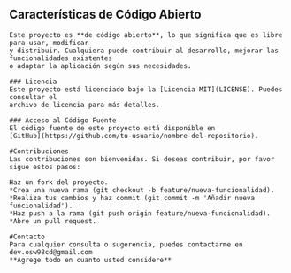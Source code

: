 ## Características de Código Abierto
	Este proyecto es **de código abierto**, lo que significa que es libre para usar, modificar 
	y distribuir. Cualquiera puede contribuir al desarrollo, mejorar las funcionalidades existentes 
	o adaptar la aplicación según sus necesidades.
 
	### Licencia
	Este proyecto está licenciado bajo la [Licencia MIT](LICENSE). Puedes consultar el 
	archivo de licencia para más detalles.
 
	### Acceso al Código Fuente
	El código fuente de este proyecto está disponible en 
	[GitHub](https://github.com/tu-usuario/nombre-del-repositorio). 
 
	#Contribuciones
	Las contribuciones son bienvenidas. Si deseas contribuir, por favor sigue estos pasos:
 
	Haz un fork del proyecto.
	*Crea una nueva rama (git checkout -b feature/nueva-funcionalidad).
	*Realiza tus cambios y haz commit (git commit -m 'Añadir nueva funcionalidad').
	*Haz push a la rama (git push origin feature/nueva-funcionalidad).
	*Abre un pull request.
 
	#Contacto
	Para cualquier consulta o sugerencia, puedes contactarme en dev.osw98cd@gmail.com
	**Agrege todo en cuanto usted considere**
